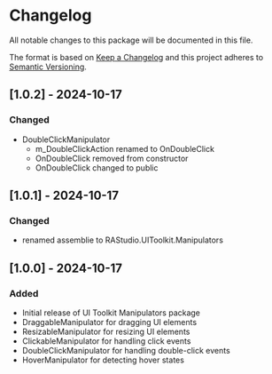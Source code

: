 # Changelog

All notable changes to this package will be documented in this file.

The format is based on [Keep a Changelog](http://keepachangelog.com/en/1.0.0/)
and this project adheres to [Semantic Versioning](http://semver.org/spec/v2.0.0.html).

## [1.0.2] - 2024-10-17

### Changed

- DoubleClickManipulator
  - m_DoubleClickAction renamed to OnDoubleClick
  - OnDoubleClick removed from constructor
  - OnDoubleClick changed to public

## [1.0.1] - 2024-10-17

### Changed

- renamed assemblie to RAStudio.UIToolkit.Manipulators

## [1.0.0] - 2024-10-17

### Added

- Initial release of UI Toolkit Manipulators package
- DraggableManipulator for dragging UI elements
- ResizableManipulator for resizing UI elements
- ClickableManipulator for handling click events
- DoubleClickManipulator for handling double-click events
- HoverManipulator for detecting hover states
